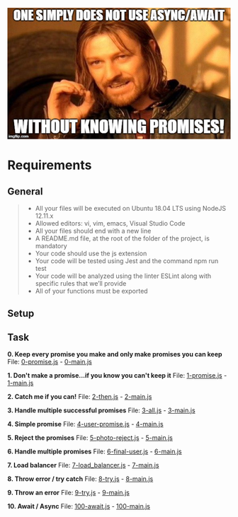 ﻿![](img-readme.png)


# Requirements

## General

> - All your files will be executed on Ubuntu 18.04 LTS using NodeJS 12.11.x
> - Allowed editors: vi, vim, emacs, Visual Studio Code
> - All your files should end with a new line
> - A README.md file, at the root of the folder of the project, is mandatory
> - Your code should use the js extension
> - Your code will be tested using Jest and the command npm run test
> - Your code will be analyzed using the linter ESLint along with specific rules that we’ll provide
> - All of your functions must be exported

## Setup

## Task

**0. Keep every promise you make and only make promises you can keep**
File: [0-promise.js](0-promise.js/) - [0-main.js](0-main.js/)

**1. Don't make a promise...if you know you can't keep it**
File: [1-promise.js](1-promise.js/) - [1-main.js](1-main.js/)

**2. Catch me if you can!**
File: [2-then.js](2-then.js/) - [2-main.js](2-main.js/)

**3. Handle multiple successful promises**
File: [3-all.js](3-all.js/) - [3-main.js](3-main.js/)

**4. Simple promise**
File: [4-user-promise.js](4-user-promise.js/) - [4-main.js](4-main.js/)

**5. Reject the promises**
File: [5-photo-reject.js](5-photo-reject.js/) - [5-main.js](5-main.js/)

**6. Handle multiple promises**
File: [6-final-user.js](6-final-user.js/) - [6-main.js](6-main.js/)

**7. Load balancer**
File: [7-load_balancer.js](7-load_balancer.js/) - [7-main.js](7-main.js/)

**8. Throw error / try catch**
File: [8-try.js](8-try.js/) - [8-main.js](8-main.js/)

**9. Throw an error**
File: [9-try.js](9-try.js/) - [9-main.js](9-main.js/)

**10. Await / Async**
File: [100-await.js](100-await.js/) - [100-main.js](100-main.js/)